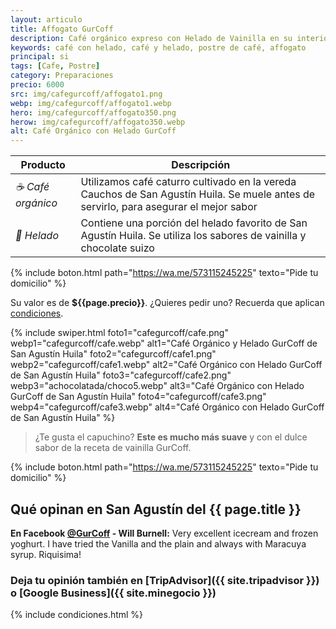 ```yaml
---
layout: articulo
title: Affogato GurCoff
description: Café orgánico expreso con Helado de Vainilla en su interior.
keywords: café con helado, café y helado, postre de café, affogato
principal: si
tags: [Cafe, Postre]
category: Preparaciones
precio: 6000
src: img/cafegurcoff/affogato1.png
webp: img/cafegurcoff/affogato1.webp
hero: img/cafegurcoff/affogato350.png
herow: img/cafegurcoff/affogato350.webp
alt: Café Orgánico con Helado GurCoff
---
```

| Producto | Descripción |
| ----------- | ------ |
| *☕ Café orgánico* | Utilizamos café caturro cultivado en la vereda Cauchos de San Agustín Huila. Se muele antes de servirlo, para asegurar el mejor sabor |
| *🍦 Helado* | Contiene una porción del helado favorito de San Agustín Huila. Se utiliza los sabores de vainilla y chocolate suizo |

{% include boton.html path="https://wa.me/573115245225" texto="Pide tu domicilio" %}

Su valor es de **${{page.precio}}**. ¿Quieres pedir uno? Recuerda que aplican [condiciones]({{site.baseurl}}#condiciones).

<!-- Swiper -->
{% include swiper.html foto1="cafegurcoff/cafe.png" webp1="cafegurcoff/cafe.webp" alt1="Café Orgánico y Helado GurCoff de San Agustín Huila" foto2="cafegurcoff/cafe1.png" webp2="cafegurcoff/cafe1.webp" alt2="Café Orgánico con Helado GurCoff de San Agustín Huila" foto3="cafegurcoff/cafe2.png" webp3="achocolatada/choco5.webp" alt3="Café Orgánico con Helado GurCoff de San Agustín Huila" foto4="cafegurcoff/cafe3.png" webp4="cafegurcoff/cafe3.webp" alt4="Café Orgánico con Helado GurCoff de San Agustín Huila" %}

>¿Te gusta el capuchino? **Este es mucho más suave** y con el dulce sabor de la receta de vainilla GurCoff.

{% include boton.html path="https://wa.me/573115245225" texto="Pide tu domicilio" %}

## Qué opinan en San Agustín del {{ page.title }}

**En Facebook [@GurCoff]({{site.facebook}}) - Will Burnell:** Very excellent icecream and frozen yoghurt. I have tried the Vanilla and the plain and always with Maracuya syrup. Riquisima!

### Deja tu opinión también en [TripAdvisor]({{ site.tripadvisor }}) o [Google Business]({{ site.minegocio }})

{% include condiciones.html %}
